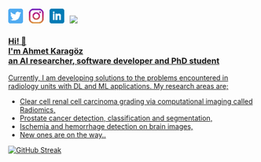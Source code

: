 <p align='left'>
<a href="https://twitter.com/ahmetkrgztr"><img height="30" src="https://github.com/ahmetkrgztr/ahmetkrgztr/blob/main/images/twitter.png?raw=true"></a>&nbsp;&nbsp;
<a href="https://instagram.com/ahmet.krgztr"><img height="30" src="https://github.com/ahmetkrgztr/ahmetkrgztr/blob/main/images/instagram.png?raw=true"></a>&nbsp;&nbsp;
<a href="https://linkedin.com/in/ahmet-karagoz/"><img height="30" src="https://github.com/ahmetkrgztr/ahmetkrgztr/blob/main/images/linkedin.png?raw=true"></a>&nbsp;&nbsp;
<a href="https://github.com/ahmetkrgztr"><img src = "https://komarev.com/ghpvc/?username=ahmetkrgztr" />
</p>

<h3>Hi! 👋<br>I'm Ahmet Karagöz<br>an AI researcher, software developer and PhD student</h3>
Currently, I am developing solutions to the problems encountered in radiology units with DL and ML applications. My research areas are;

- Clear cell renal cell carcinoma grading via computational imaging called Radiomics, 
- Prostate cancer detection, classification and segmentation,
- Ischemia and hemorrhage detection on brain images,
- New ones are on the way..


    
[![GitHub Streak](https://github-readme-streak-stats.herokuapp.com/?user=ahmetkrgztr&theme=gotham)](https://git.io/streak-stats)
  







